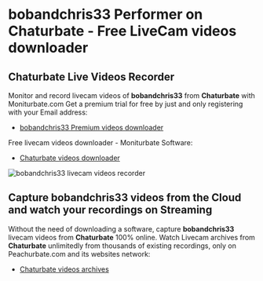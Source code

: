 # bobandchris33 Performer on Chaturbate - Free LiveCam videos downloader

## Chaturbate Live Videos Recorder

Monitor and record livecam videos of **bobandchris33** from **Chaturbate** with Moniturbate.com
Get a premium trial for free by just and only registering with your Email address:
* [bobandchris33 Premium videos downloader](https://moniturbate.com/request-demo-licence-key.html)

Free livecam videos downloader - Moniturbate Software:
* [Chaturbate videos downloader](https://moniturbate.com/moniturbate-download-software.html)

![bobandchris33 livecam videos recorder](https://peachurnet.com/templates/moniturbate-software.png)


## Capture bobandchris33 videos from the Cloud and watch your recordings on Streaming

Without the need of downloading a software, capture **bobandchris33** livecam videos from **Chaturbate** 100% online.
Watch Livecam archives from **Chaturbate** unlimitedly from thousands of existing recordings, only on Peachurbate.com and its websites network:
* [Chaturbate videos archives](https://peachurnet.com/)